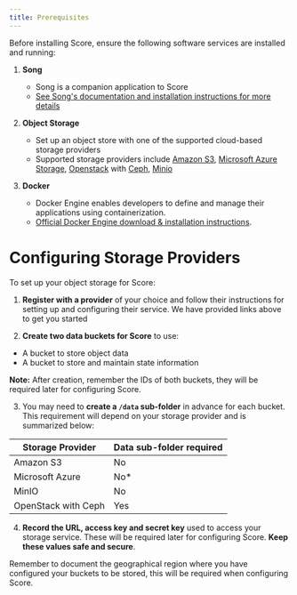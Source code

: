 ```yaml
---
title: Prerequisites
---
```


Before installing Score, ensure the following software services are installed and running:

1. **Song**
   - Song is a companion application to Score
   - <a href="https://github.com/overture-stack/SONG/releases" target="_blank"> See Song's documentation and installation instructions for more details</a>


2. **Object Storage**
   - Set up an object store with one of the supported cloud-based storage providers
   - Supported storage providers include <a href="https://aws.amazon.com/s3/" target="_blank">Amazon S3</a>, <a href="https://azure.microsoft.com/en-ca/services/storage/" target="_blank">Microsoft Azure Storage</a>, <a href="https://www.openstack.org/" target="_blank">Openstack</a> with <a href="https://ceph.io/" target="_blank">Ceph</a>, <a href="https://min.io/" target="_blank">Minio</a>


3. **Docker**
   - Docker Engine enables developers to define and manage their applications using containerization. 
   - <a href="https://docs.docker.com/engine/install/" target="_blank">Official Docker Engine download & installation instructions</a>.

# Configuring Storage Providers

To set up your object storage for Score:

1. **Register with a provider** of your choice and follow their instructions for setting up and configuring their service. We have provided links above to get you started

2. **Create two data buckets for Score** to use:

- A bucket to store object data
- A bucket to store and maintain state information

<Warning>**Note:** After creation, remember the IDs of both buckets, they will be required later for configuring Score.</Warning>

3. You may need to **create a `/data` sub-folder** in advance for each bucket. This requirement will depend on your storage provider and is summarized below:

| Storage Provider | Data sub-folder required |
|--|--|
| Amazon S3 | No |
| Microsoft Azure | No*  |
| MinIO | No |
| OpenStack with Ceph | Yes |

4. **Record the URL, access key and secret key** used to access your storage service. These will be required later for configuring Score.  **Keep these values safe and secure**.

<Note title="For Amazon S3 buckets">Remember to document the geographical region where you have configured your buckets to be stored, this will be required when configuring Score.</Note>

